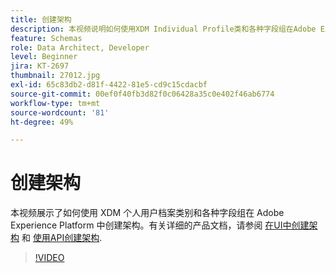 ```yaml
---
title: 创建架构
description: 本视频说明如何使用XDM Individual Profile类和各种字段组在Adobe Experience Platform中创建架构。
feature: Schemas
role: Data Architect, Developer
level: Beginner
jira: KT-2697
thumbnail: 27012.jpg
exl-id: 65c83db2-d81f-4422-81e5-cd9c15cdacbf
source-git-commit: 00ef0f40fb3d82f0c06428a35c0e402f46ab6774
workflow-type: tm+mt
source-wordcount: '81'
ht-degree: 49%

---
```


# 创建架构

本视频展示了如何使用 XDM 个人用户档案类别和各种字段组在 Adobe Experience Platform 中创建架构。有关详细的产品文档，请参阅 [在UI中创建架构](https://experienceleague.adobe.com/docs/experience-platform/xdm/tutorials/create-schema-ui.html?lang=zh-Hans) 和 [使用API创建架构](https://experienceleague.adobe.com/docs/experience-platform/xdm/tutorials/create-schema-api.html?lang=zh-Hans).

>[!VIDEO](https://video.tv.adobe.com/v/27012?learn=on)